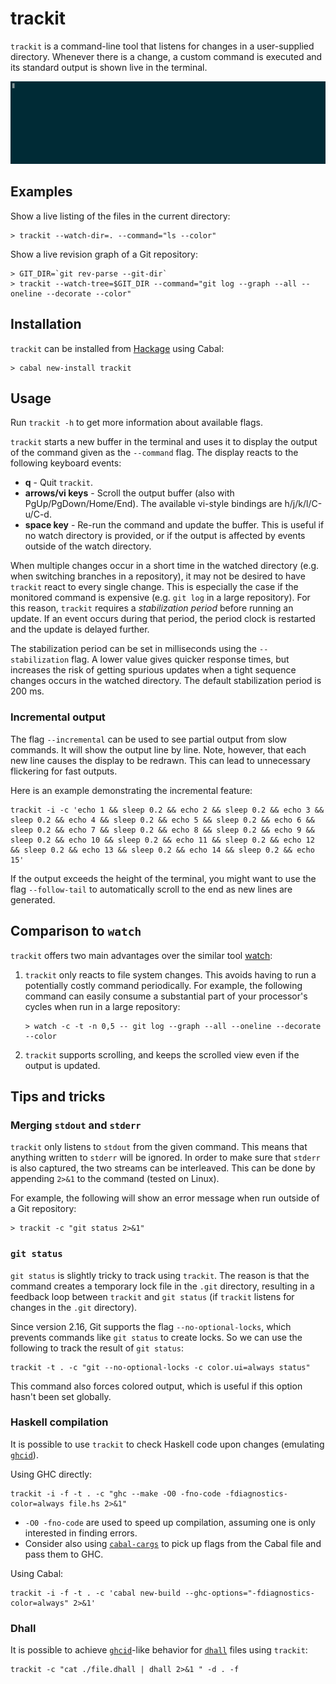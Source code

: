 # trackit

`trackit` is a command-line tool that listens for changes in a user-supplied directory. Whenever there is a change, a custom command is executed and its standard output is shown live in the terminal.

![](images/trackit.gif)

## Examples

Show a live listing of the files in the current directory:

    > trackit --watch-dir=. --command="ls --color"

Show a live revision graph of a Git repository:

    > GIT_DIR=`git rev-parse --git-dir`
    > trackit --watch-tree=$GIT_DIR --command="git log --graph --all --oneline --decorate --color"

## Installation

`trackit` can be installed from [Hackage](https://hackage.haskell.org/package/trackit) using Cabal:

    > cabal new-install trackit

## Usage

Run `trackit -h` to get more information about available flags.

`trackit` starts a new buffer in the terminal and uses it to display the output of the command given as the `--command` flag. The display reacts to the following keyboard events:

  * **q** - Quit `trackit`.
  * **arrows/vi keys** - Scroll the output buffer (also with PgUp/PgDown/Home/End). The available vi-style bindings are h/j/k/l/C-u/C-d.
  * **space key** - Re-run the command and update the buffer. This is useful if no watch directory is provided, or if the output is affected by events outside of the watch directory.

When multiple changes occur in a short time in the watched directory (e.g. when switching branches in a repository), it may not be desired to have `trackit` react to every single change. This is especially the case if the monitored command is expensive (e.g. `git log` in a large repository). For this reason, `trackit` requires a *stabilization period* before running an update. If an event occurs during that period, the period clock is restarted and the update is delayed further.

The stabilization period can be set in milliseconds using the `--stabilization` flag. A lower value gives quicker response times, but increases the risk of getting spurious updates when a tight sequence changes occurs in the watched directory. The default stabilization period is 200 ms.

### Incremental output

The flag `--incremental` can be used to see partial output from slow commands. It will show the output line by line. Note, however, that each new line causes the display to be redrawn. This can lead to unnecessary flickering for fast outputs.

Here is an example demonstrating the incremental feature:

    trackit -i -c 'echo 1 && sleep 0.2 && echo 2 && sleep 0.2 && echo 3 && sleep 0.2 && echo 4 && sleep 0.2 && echo 5 && sleep 0.2 && echo 6 && sleep 0.2 && echo 7 && sleep 0.2 && echo 8 && sleep 0.2 && echo 9 && sleep 0.2 && echo 10 && sleep 0.2 && echo 11 && sleep 0.2 && echo 12 && sleep 0.2 && echo 13 && sleep 0.2 && echo 14 && sleep 0.2 && echo 15'

If the output exceeds the height of the terminal, you might want to use the flag `--follow-tail` to automatically scroll to the end as new lines are generated.

## Comparison to `watch`

`trackit` offers two main advantages over the similar tool [watch](https://linux.die.net/man/1/watch):

  1. `trackit` only reacts to file system changes. This avoids having to run a potentially costly command periodically. For example, the following command can easily consume a substantial part of your processor's cycles when run in a large repository:

     ```
     > watch -c -t -n 0,5 -- git log --graph --all --oneline --decorate --color
     ```

  2. `trackit` supports scrolling, and keeps the scrolled view even if the output is updated.

## Tips and tricks

### Merging `stdout` and `stderr`

`trackit` only listens to `stdout` from the given command. This means that anything written to `stderr` will be ignored. In order to make sure that `stderr` is also captured, the two streams can be interleaved. This can be done by appending `2>&1` to the command (tested on Linux).

For example, the following will show an error message when run outside of a Git repository:

    > trackit -c "git status 2>&1"

### `git status`

`git status` is slightly tricky to track using `trackit`. The reason is that the command creates a temporary lock file in the `.git` directory, resulting in a feedback loop between `trackit` and `git status` (if `trackit` listens for changes in the `.git` directory).

Since version 2.16, Git supports the flag `--no-optional-locks`, which prevents commands like `git status` to create locks. So we can use the following to track the result of `git status`:

    trackit -t . -c "git --no-optional-locks -c color.ui=always status"

This command also forces colored output, which is useful if this option hasn't been set globally.

### Haskell compilation

It is possible to use `trackit` to check Haskell code upon changes (emulating [`ghcid`](https://github.com/ndmitchell/ghcid)).

Using GHC directly:

    trackit -i -f -t . -c "ghc --make -O0 -fno-code -fdiagnostics-color=always file.hs 2>&1"

  * `-O0 -fno-code` are used to speed up compilation, assuming one is only interested in finding errors.
  * Consider also using [`cabal-cargs`](http://hackage.haskell.org/package/cabal-cargs) to pick up flags from the Cabal file and pass them to GHC.

Using Cabal:

    trackit -i -f -t . -c 'cabal new-build --ghc-options="-fdiagnostics-color=always" 2>&1'

### Dhall

It is possible to achieve [`ghcid`](https://github.com/ndmitchell/ghcid)-like
behavior for [`dhall`](https://github.com/dhall-lang/dhall-lang) files using
`trackit`:

    trackit -c "cat ./file.dhall | dhall 2>&1 " -d . -f
